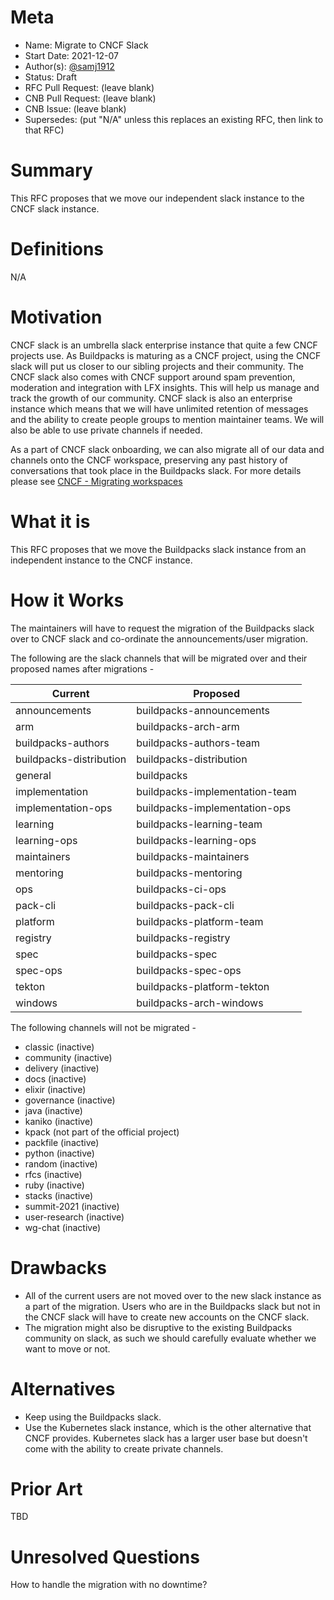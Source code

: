 # Meta
[meta]: #meta
- Name: Migrate to CNCF Slack
- Start Date: 2021-12-07
- Author(s): [@samj1912](https://github.com/samj1912)
- Status: Draft <!-- Acceptable values: Draft, Approved, On Hold, Superseded -->
- RFC Pull Request: (leave blank)
- CNB Pull Request: (leave blank)
- CNB Issue: (leave blank)
- Supersedes: (put "N/A" unless this replaces an existing RFC, then link to that RFC)

# Summary
[summary]: #summary

This RFC proposes that we move our independent slack instance to the CNCF slack instance.

# Definitions
[definitions]: #definitions

N/A

# Motivation
[motivation]: #motivation

CNCF slack is an umbrella slack enterprise instance that quite a few CNCF projects use. As Buildpacks is maturing as a CNCF project, using the CNCF slack will put us closer to our sibling projects and their community. The CNCF slack also comes with CNCF support around spam prevention, moderation and integration with LFX insights. This will help us manage and track the growth of our community. CNCF slack is also an enterprise instance which means that we will have unlimited retention of messages and the ability to create people groups to mention maintainer teams. We will also be able to use private channels if needed.

As a part of CNCF slack onboarding, we can also migrate all of our data and channels onto the CNCF workspace, preserving any past history of conversations that took place in the Buildpacks slack. For more details please see [CNCF - Migrating workspaces](https://slack.com/intl/en-gb/help/articles/217872578-Import-data-from-one-Slack-workspace-to-another)

# What it is
[what-it-is]: #what-it-is

This RFC proposes that we move the Buildpacks slack instance from an independent instance to the CNCF instance.

# How it Works
[how-it-works]: #how-it-works

The maintainers will have to request the migration of the Buildpacks slack over to CNCF slack and co-ordinate the announcements/user migration.

The following are the slack channels that will be migrated over and their proposed names after migrations - 

| Current                 | Proposed                       |
| ----------------------- | ------------------------------ |
| announcements           | buildpacks-announcements       |
| arm                     | buildpacks-arch-arm            |
| buildpacks-authors      | buildpacks-authors-team        |
| buildpacks-distribution | buildpacks-distribution        |
| general                 | buildpacks                     |
| implementation          | buildpacks-implementation-team |
| implementation-ops      | buildpacks-implementation-ops  |
| learning                | buildpacks-learning-team       |
| learning-ops            | buildpacks-learning-ops        |
| maintainers             | buildpacks-maintainers         |
| mentoring               | buildpacks-mentoring           |
| ops                     | buildpacks-ci-ops              |
| pack-cli                | buildpacks-pack-cli            |
| platform                | buildpacks-platform-team       |
| registry                | buildpacks-registry            |
| spec                    | buildpacks-spec                |
| spec-ops                | buildpacks-spec-ops            |
| tekton                  | buildpacks-platform-tekton     |
| windows                 | buildpacks-arch-windows        |

The following channels will not be migrated - 

- classic (inactive)
- community (inactive)
- delivery (inactive)
- docs (inactive)
- elixir (inactive)
- governance (inactive)
- java (inactive)
- kaniko (inactive)
- kpack (not part of the official project)
- packfile (inactive)
- python (inactive)
- random (inactive)
- rfcs (inactive)
- ruby (inactive)
- stacks (inactive)
- summit-2021 (inactive)
- user-research (inactive)
- wg-chat (inactive)


# Drawbacks
[drawbacks]: #drawbacks

- All of the current users are not moved over to the new slack instance as a part of the migration. Users who are in the Buildpacks slack but not in the CNCF slack will have to create new accounts on the CNCF slack.
- The migration might also be disruptive to the existing Buildpacks community on slack, as such we should carefully evaluate whether we want to move or not.

# Alternatives
[alternatives]: #alternatives

- Keep using the Buildpacks slack.
- Use the Kubernetes slack instance, which is the other alternative that CNCF provides. Kubernetes slack has a larger user base but doesn't come with the ability to create private channels.

# Prior Art
[prior-art]: #prior-art

TBD

# Unresolved Questions
[unresolved-questions]: #unresolved-questions

How to handle the migration with no downtime?

